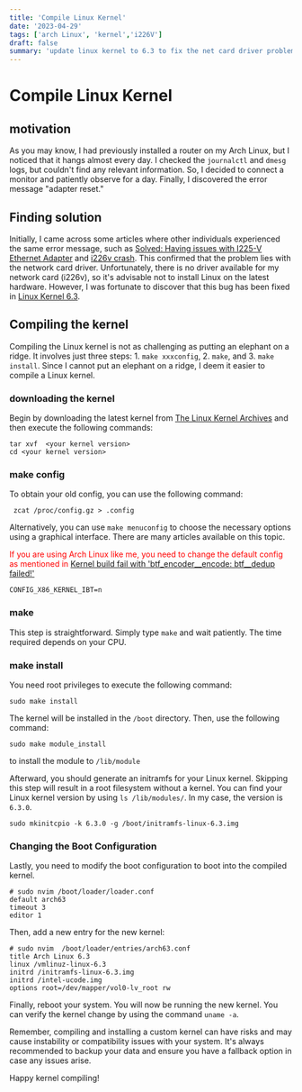```yaml
---
title: 'Compile Linux Kernel'
date: '2023-04-29'
tags: ['arch Linux', 'kernel','i226V']
draft: false
summary: 'update linux kernel to 6.3 to fix the net card driver problem'
---
```


# Compile Linux Kernel

## motivation

As you may know, I had previously installed a router on my Arch Linux, but I noticed that it hangs almost every day. I checked the `journalctl` and `dmesg` logs, but couldn't find any relevant information. So, I decided to connect a monitor and patiently observe for a day. Finally, I discovered the error message "adapter reset."

## Finding solution

Initially, I came across some articles where other individuals experienced the same error message, such as [Solved: Having issues with I225-V Ethernet Adapter](https://community.intel.com/t5/Ethernet-Products/Having-issues-with-I225-V-Ethernet-Adapter/td-p/1304281) and [i226v crash](https://community.intel.com/t5/Ethernet-Products/I226-v會一直瞬間斷線/m-p/1479547). This confirmed that the problem lies with the network card driver. Unfortunately, there is no driver available for my network card (i226v), so it's advisable not to install Linux on the latest hardware. However, I was fortunate to discover that this bug has been fixed in [Linux Kernel 6.3](https://github.com/torvalds/linux/commit/1d1b4c63ba739c6ca695cb2ea13fefa9dfbff60d).

## Compiling the kernel

Compiling the Linux kernel is not as challenging as putting an elephant on a ridge. It involves just three steps: 1. `make xxxconfig`, 2. `make`, and 3. `make install`. Since I cannot put an elephant on a ridge, I deem it easier to compile a Linux kernel.

### downloading the kernel

Begin by downloading the latest kernel from [The Linux Kernel Archives](https://www.kernel.org/) and then execute the following commands:

```
tar xvf  <your kernel version>
cd <your kernel version>
```



### make config

To obtain your old config, you can use the following command:

```shell
 zcat /proc/config.gz > .config
```

Alternatively, you can use `make menuconfig` to choose the necessary options using a graphical interface. There are many articles available on this topic.

<font color='red'>If you are using Arch Linux like me, you need to change the default config as mentioned in [Kernel build fail with 'btf_encoder__encode: btf__dedup failed!'](https://lore.kernel.org/bpf/20230418214925.ay3jpf2zhw75kgmd@treble/T/)</font>

```code
CONFIG_X86_KERNEL_IBT=n
```

### make

This step is straightforward. Simply type `make` and wait patiently. The time required depends on your CPU.

### make install

You need root privileges to execute the following command:

``` 
sudo make install
```

The kernel will be installed in the `/boot` directory. Then, use the following command:

```
sudo make module_install
```

to install the module to `/lib/module`

Afterward, you should generate an initramfs for your Linux kernel. Skipping this step will result in a root filesystem without a kernel. You can find your Linux kernel version by using `ls /lib/modules/`. In my case, the version is `6.3.0`.

```shell
sudo mkinitcpio -k 6.3.0 -g /boot/initramfs-linux-6.3.img
```

### Changing the Boot Configuration

Lastly, you need to modify the boot configuration to boot into the compiled kernel.

```code
# sudo nvim /boot/loader/loader.conf
default arch63
timeout 3
editor 1
```

Then, add a new entry for the new kernel:

```code
# sudo nvim  /boot/loader/entries/arch63.conf
title Arch Linux 6.3
linux /vmlinuz-linux-6.3
initrd /initramfs-linux-6.3.img
initrd /intel-ucode.img
options root=/dev/mapper/vol0-lv_root rw
```

Finally, reboot your system. You will now be running the new kernel. You can verify the kernel change by using the command `uname -a`.

Remember, compiling and installing a custom kernel can have risks and may cause instability or compatibility issues with your system. It's always recommended to backup your data and ensure you have a fallback option in case any issues arise.

Happy kernel compiling!
